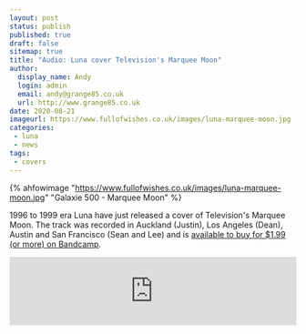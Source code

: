 ```yaml
---
layout: post
status: publish
published: true
draft: false
sitemap: true
title: "Audio: Luna cover Television's Marquee Moon"
author:
  display_name: Andy
  login: admin
  email: andy@grange85.co.uk
  url: http://www.grange85.co.uk
date: 2020-08-21
imageurl: https://www.fullofwishes.co.uk/images/luna-marquee-moon.jpg
categories:
 - luna
 - news
tags:
 - covers
---
```

{% ahfowimage "https://www.fullofwishes.co.uk/images/luna-marquee-moon.jpg" "Galaxie 500 - Marquee Moon" %}

1996 to 1999 era Luna have just released a cover of Television's Marquee Moon. The track was recorded in Auckland (Justin), Los Angeles (Dean), Austin and San Francisco (Sean and Lee) and is [available to buy for $1.99 (or more) on Bandcamp](https://luna.bandcamp.com/track/marquee-moon).

<iframe style="border: 0; width: 100%; height: 120px;" src="https://bandcamp.com/EmbeddedPlayer/track=3222195674/size=large/bgcol=ffffff/linkcol=0687f5/tracklist=false/artwork=small/transparent=true/" seamless><a href="http://luna.bandcamp.com/track/marquee-moon">Marquee Moon by Luna</a></iframe>

